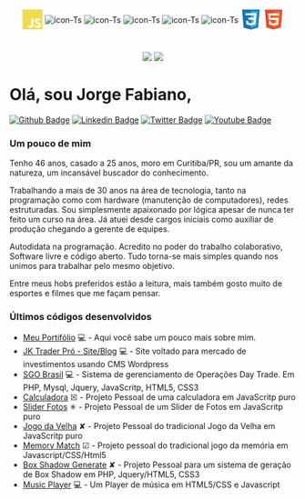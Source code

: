 <div style="display: inline_block;" align="center">
  <img align="center" alt="icon-Js" height="36" width="36" src="https://raw.githubusercontent.com/devicons/devicon/master/icons/javascript/javascript-plain.svg">
  <img align="center" alt="icon-Ts" height="36" width="36" src="https://cdn.jsdelivr.net/gh/devicons/devicon/icons/php/php-original.svg">
  <img align="center" alt="icon-Ts" height="36" width="36" src="https://cdn.jsdelivr.net/gh/devicons/devicon/icons/laravel/laravel-plain.svg">
  <img align="center" alt="icon-Ts" height="36" width="36" src="https://cdn.jsdelivr.net/gh/devicons/devicon/icons/nodejs/nodejs-original.svg">
  <img align="center" alt="icon-Ts" height="36" width="36" src="https://cdn.jsdelivr.net/gh/devicons/devicon/icons/mysql/mysql-original.svg">
  <img align="center" alt="icon-Ts" height="36" width="36" src="https://cdn.jsdelivr.net/gh/devicons/devicon/icons/postgresql/postgresql-original.svg">
  <img align="center" alt="icon-CSS" height="36" width="36" src="https://raw.githubusercontent.com/devicons/devicon/master/icons/css3/css3-original.svg">
  <img align="center" alt="icon-HTML" height="36" width="36" src="https://raw.githubusercontent.com/devicons/devicon/master/icons/html5/html5-original.svg">
</div>

#

<div style="display: inline_block" align="center">
  <img height="180em" src="https://github-readme-stats-eight-theta.vercel.app/api?username=jorgekania&show_icons=true&theme=dracula&include_all_commits=true&count_private=true"/>
  <img height="180em" src="https://github-readme-stats.vercel.app/api/top-langs/?username=jorgekania&layout=compact&langs_count=8&theme=dracula"/>
</div>

# Olá, sou Jorge Fabiano,

[![Github Badge](https://img.shields.io/badge/-Github-000?style=flat-square&logo=Github&logoColor=white&link=https://github.com/jorgekania)](https://github.com/jorgekania)
[![Linkedin Badge](https://img.shields.io/badge/-LinkedIn-blue?style=flat-square&logo=Linkedin&logoColor=white&link=https://www.linkedin.com/in/jorgekania/)](https://www.linkedin.com/in/jorgekania/)
[![Twitter Badge](https://img.shields.io/badge/-Twitter-1ca0f1?style=flat-square&labelColor=1ca0f1&logo=twitter&logoColor=white&link=#)](#)
[![Youtube Badge](https://img.shields.io/badge/-YouTube-ff0000?style=flat-square&labelColor=ff0000&logo=youtube&logoColor=white&link=#)](#)


### Um pouco de mim
Tenho 46 anos, casado a 25 anos, moro em Curitiba/PR, sou um amante da natureza, um incansável buscador do conhecimento.

Trabalhando a mais de 30 anos na área de tecnologia, tanto na programação como com hardware (manutenção de computadores), redes estruturadas. Sou simplesmente apaixonado por lógica apesar de nunca ter feito um curso na área. Já atuei desde cargos iniciais como auxiliar de produção chegando a gerente de equipes.

Autodidata na programação. Acredito no poder do trabalho colaborativo, Software livre e código aberto. Tudo torna-se mais simples quando nos unimos para trabalhar pelo mesmo objetivo.

Entre meus hobs preferidos estão a leitura, mais também gosto muito de esportes e filmes que me façam pensar.



### Últimos códigos desenvolvidos

* [Meu Portifólio](https://www.jorgefabiano.com) 💻 - Aqui você sabe um pouco mais sobre mim.
* [JK Trader Pró - Site/Blog](https://www.jktraderpro.com) 💻 - Site voltado para mercado de investimentos usando CMS Wordpress
* [SGO Brasil](https://www.sgobrasil.com) 💻 - Sistema de gerenciamento de Operações Day Trade. Em PHP, Mysql, Jquery, JavaScritp, HTML5, CSS3
* [Calculadora](https://github.com/jorgekania/calc) ☒ - Projeto Pessoal de uma calculadora em JavaScritp puro
* [Slider Fotos](https://github.com/jorgekania/slider-js) ✳ - Projeto Pessoal de um Slider de Fotos em JavaScritp puro
* [Jogo da Velha](https://github.com/jorgekania/jogo-da-velha) ✘ - Projeto Pessoal do tradicional Jogo da Velha em JavaScritp puro
* [Memory Match](https://github.com/jorgekania/memory-match) ☑ - Projeto pessoal do tradicional jogo da memória em Javascript/CSS/Html5
* [Box Shadow Generate](https://github.com/jorgekania/box-shadow) ✘ - Projeto Pessoal para um sistema de geração de Box Shadow em PHP, Jquery/HTML5, CSS3
* [Music Player](https://github.com/jorgekania/music-player) 💻 - Um Player de música em HTML5/CSS e Javascript
